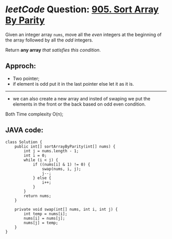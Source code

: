 # _leetCode_ Question: [905. Sort Array By Parity](https://leetcode.com/problems/sort-array-by-parity/)

Given an integer array `nums`, move all the _even_ integers at the beginning of the array followed by all the _odd_ integers.

Return **any array** _that satisfies this condition_.

## Approch:

- Two pointer;
- if element is odd put it in the last pointer else let it as it is.

---

- we can also create a new array and insted of swaping we put the elements in the front or the back based on odd even condition.

Both Time complexity O(n);

## JAVA code:

```
class Solution {
    public int[] sortArrayByParity(int[] nums) {
        int j = nums.length - 1;
        int i = 0;
        while (i < j) {
            if ((nums[i] & 1) != 0) {
                swap(nums, i, j);
                j--;
            } else {
                i++;
            }
        }
        return nums;
    }

    private void swap(int[] nums, int i, int j) {
        int temp = nums[i];
        nums[i] = nums[j];
        nums[j] = temp;
    }
}
```
